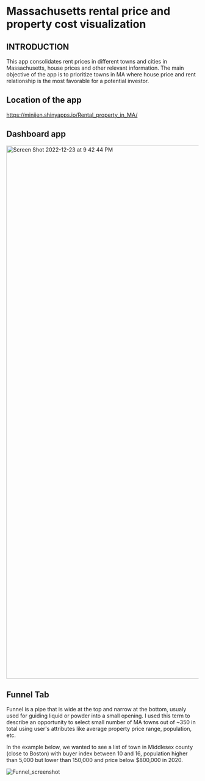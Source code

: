 # Massachusetts rental price and property cost visualization

## INTRODUCTION

This app consolidates rent prices in different towns and cities in Massachusetts, house prices and other relevant information. The main objective of the app is to prioritize towns in MA where house price and rent relationship is the most favorable for a potential investor.


## Location of the app

https://minijen.shinyapps.io/Rental_property_in_MA/

## Dashboard app

<img width="1396" alt="Screen Shot 2022-12-23 at 9 42 44 PM" src="https://user-images.githubusercontent.com/20693710/209418551-a30ad9b8-9a97-4627-8939-c1056ef864b0.png">


## Funnel Tab

Funnel is a pipe that is wide at the top and narrow at the bottom, usualy used for guiding liquid or powder into a small opening. I used this term to describe an opportunity to select small number of MA towns out of ~350 in total using user's attributes like average property price range, population, etc. 

In the example below, we wanted to see a list of town in Middlesex county (close to Boston) with buyer index between 10 and 16, population higher than 5,000 but lower than 150,000 and price below $800,000 in 2020.

![Funnel_screenshot](https://user-images.githubusercontent.com/20693710/219905099-4874b35a-0828-4d3b-ba02-446a4e24b8ae.png)
